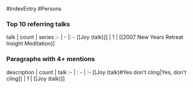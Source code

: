 #IndexEntry #Persons

### Top 10 referring talks
talk | count | series
:- | - |: -
[[Joy (talk)]] | 1 | [[2007 New Years Retreat Insight Meditation]]

### Paragraphs with 4+ mentions
description | count | talk
:- | : - | :-
[[Joy (talk)#Yes don't cling\|Yes, don't cling]] | 1 | [[Joy (talk)]]

